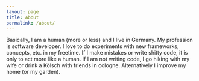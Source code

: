 ```yaml
---
layout: page
title: About
permalink: /about/
---
```


Basically, I am a human (more or less) and I live in Germany. My profession is software developer.
I love to do experiments with new frameworks, concepts, etc. in my freetime. If I make mistakes or write shitty code, it is only to act more like a human.
If I am not writing code, I go hiking with my wife or drink a Kölsch with friends in cologne. Alternatively I improve my home (or my garden).